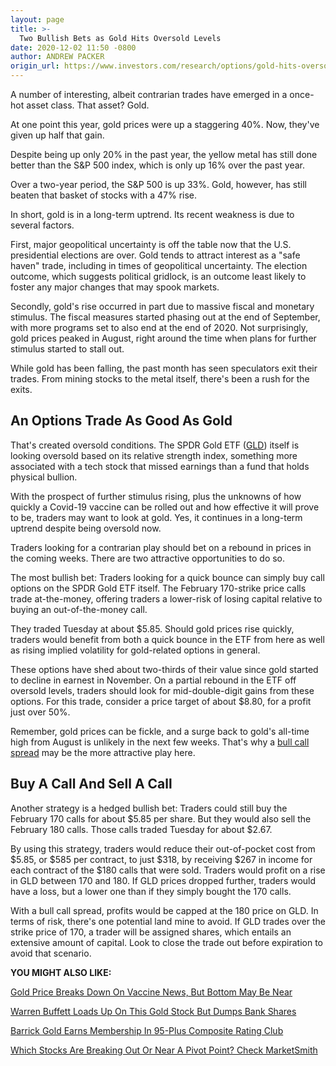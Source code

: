 ```yaml
---
layout: page
title: >-
  Two Bullish Bets as Gold Hits Oversold Levels
date: 2020-12-02 11:50 -0800
author: ANDREW PACKER
origin_url: https://www.investors.com/research/options/gold-hits-oversold-levels-bullish-options-bets/
---
```






A number of interesting, albeit contrarian trades have emerged in a once-hot asset class. That asset? Gold.




At one point this year, gold prices were up a staggering 40%. Now, they've given up half that gain.


Despite being up only 20% in the past year, the yellow metal has still done better than the S&P 500 index, which is only up 16% over the past year.


Over a two-year period, the S&P 500 is up 33%. Gold, however, has still beaten that basket of stocks with a 47% rise.


In short, gold is in a long-term uptrend. Its recent weakness is due to several factors.


First, major geopolitical uncertainty is off the table now that the U.S. presidential elections are over. Gold tends to attract interest as a "safe haven" trade, including in times of geopolitical uncertainty. The election outcome, which suggests political gridlock, is an outcome least likely to foster any major changes that may spook markets.


Secondly, gold's rise occurred in part due to massive fiscal and monetary stimulus. The fiscal measures started phasing out at the end of September, with more programs set to also end at the end of 2020. Not surprisingly, gold prices peaked in August, right around the time when plans for further stimulus started to stall out.


While gold has been falling, the past month has seen speculators exit their trades. From mining stocks to the metal itself, there's been a rush for the exits.


An Options Trade As Good As Gold
--------------------------------


That's created oversold conditions. The SPDR Gold ETF ([GLD](https://research.investors.com/quote.aspx?symbol=GLD)) itself is looking oversold based on its relative strength index, something more associated with a tech stock that missed earnings than a fund that holds physical bullion.


With the prospect of further stimulus rising, plus the unknowns of how quickly a Covid-19 vaccine can be rolled out and how effective it will prove to be, traders may want to look at gold. Yes, it continues in a long-term uptrend despite being oversold now.


Traders looking for a contrarian play should bet on a rebound in prices in the coming weeks. There are two attractive opportunities to do so.


The most bullish bet: Traders looking for a quick bounce can simply buy call options on the SPDR Gold ETF itself. The February 170-strike price calls trade at-the-money, offering traders a lower-risk of losing capital relative to buying an out-of-the-money call.


They traded Tuesday at about $5.85. Should gold prices rise quickly, traders would benefit from both a quick bounce in the ETF from here as well as rising implied volatility for gold-related options in general.


These options have shed about two-thirds of their value since gold started to decline in earnest in November. On a partial rebound in the ETF off oversold levels, traders should look for mid-double-digit gains from these options. For this trade, consider a price target of about $8.80, for a profit just over 50%.


Remember, gold prices can be fickle, and a surge back to gold's all-time high from August is unlikely in the next few weeks. That's why a [bull call spread](https://www.investors.com/videos/options-trading-strategies-bull-call-spread/) may be the more attractive play here.


Buy A Call And Sell A Call
--------------------------


Another strategy is a hedged bullish bet: Traders could still buy the February 170 calls for about $5.85 per share. But they would also sell the February 180 calls. Those calls traded Tuesday for about $2.67.


By using this strategy, traders would reduce their out-of-pocket cost from $5.85, or $585 per contract, to just $318, by receiving $267 in income for each contract of the $180 calls that were sold. Traders would profit on a rise in GLD between 170 and 180. If GLD prices dropped further, traders would have a loss, but a lower one than if they simply bought the 170 calls.


With a bull call spread, profits would be capped at the 180 price on GLD. In terms of risk, there's one potential land mine to avoid. If GLD trades over the strike price of 170, a trader will be assigned shares, which entails an extensive amount of capital. Look to close the trade out before expiration to avoid that scenario.


**YOU MIGHT ALSO LIKE:**


[Gold Price Breaks Down On Vaccine News, But Bottom May Be Near](https://www.investors.com/research/gold-stocks-investing-price/)


[Warren Buffett Loads Up On This Gold Stock But Dumps Bank Shares](https://www.investors.com/news/warren-buffett-stocks-buy-sells-berkshire-hathaway-q2-2020-13f-filings/)


[Barrick Gold Earns Membership In 95-Plus Composite Rating Club](https://www.investors.com/ibd-data-stories/barrick-gold-earns-membership-in-95-plus-composite-rating-club/)


[Which Stocks Are Breaking Out Or Near A Pivot Point? Check MarketSmith](https://marketsmith.investors.com/?src=A012BF)


 




